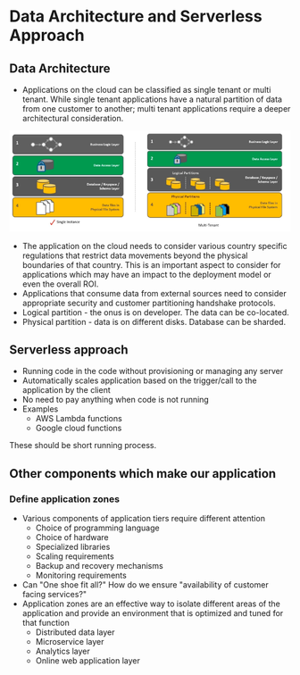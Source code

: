 # Data Architecture and Serverless Approach

## Data Architecture

* Applications on the cloud can be classified as single tenant or multi tenant. While single tenant applications have a natural partition of data from one customer to another; multi tenant applications require a deeper architectural consideration.

![Data Architecture Tenancy](images/data-architecture-tenancy.png)

* The application on the cloud needs to consider various country specific regulations that restrict data movements beyond the physical boundaries of that country. This is an important aspect to consider for applications which may have an impact to the deployment model or even the overall ROI.
* Applications that consume data from external sources need to consider appropriate security and customer partitioning handshake protocols.
* Logical partition - the onus is on developer. The data can be co-located.
* Physical partition - data is on different disks. Database can be sharded.

## Serverless approach

* Running code in the code without provisioning or managing any server
* Automatically scales application based on the trigger/call to the application by the client
* No need to pay anything when code is not running
* Examples
  * AWS Lambda functions
  * Google cloud functions

These should be short running process.

## Other components which make our application

### Define application zones

* Various components of application tiers require different attention
  * Choice of programming language
  * Choice of hardware
  * Specialized libraries
  * Scaling requirements
  * Backup and recovery mechanisms
  * Monitoring requirements
* Can "One shoe fit all?" How do we ensure "availability of customer facing services?"
* Application zones are an effective way to isolate different areas of the application and provide an environment that is optimized and tuned for that function
  * Distributed data layer
  * Microservice layer
  * Analytics layer
  * Online web application layer
